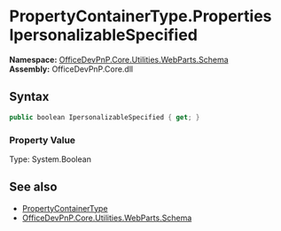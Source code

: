 # PropertyContainerType.Properties IpersonalizableSpecified
  

**Namespace:** [OfficeDevPnP.Core.Utilities.WebParts.Schema](OfficeDevPnP.Core.Utilities.WebParts.Schema.md)  
**Assembly:** OfficeDevPnP.Core.dll  
## Syntax
```C#
public boolean IpersonalizableSpecified { get; }
```

### Property Value
Type: System.Boolean  

## See also
- [PropertyContainerType](OfficeDevPnP.Core.Utilities.WebParts.Schema.PropertyContainerType.md) 
- [OfficeDevPnP.Core.Utilities.WebParts.Schema](OfficeDevPnP.Core.Utilities.WebParts.Schema.md)
